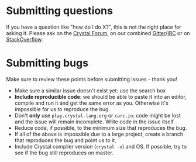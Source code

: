 # Submitting questions

If you have a question like "how do I do X?", this is not the right place for asking it. Please ask on the [Crystal Forum](https://forum.crystal-lang.org), on our combined [Gitter](https://gitter.im/crystal-lang/crystal)/[IRC](http://webchat.freenode.net/?channels=#crystal-lang) or on [StackOverflow](http://stackoverflow.com/questions/tagged/crystal-lang).

# Submitting bugs

Make sure to review these points before submitting issues - thank you!

- Make sure a similar issue doesn't exist yet: use the search box
- **Include reproducible code**: we should be able to paste it into an editor, compile and run it and get the same error as you. Otherwise it's impossible for us to reproduce the bug.
- Don't **only** use `play.crystal-lang.org` or `carc.in`: code might be lost and the issue will remain incomplete. Write code in the issue itself.
- Reduce code, if possible, to the minimum size that reproduces the bug.
- If all of the above is impossible due to a large project, create a branch that reproduces the bug and point us to it.
- Include Crystal compiler version (`crystal -v`) and OS. If possible, try to see if the bug still reproduces on master.
